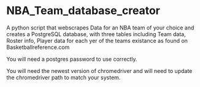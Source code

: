 # NBA_Team_database_creator
A python script that webscrapes Data for an NBA team of your choice and creates a PostgreSQL database, with three tables including Team data, Roster info, Player data for each yer of the teams existance as found on Basketballreference.com 

You will need a postgres password to use correctly.

You will need the newest version of chromedriver and will need to update the chromedriver path to match your system.  


